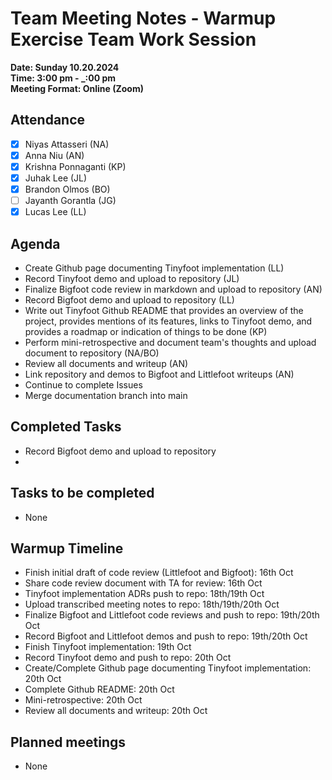 # Team Meeting Notes - Warmup Exercise Team Work Session

**Date: Sunday 10.20.2024**\
**Time: 3:00 pm - _:00 pm**\
**Meeting Format: Online (Zoom)**

## Attendance

- [x] Niyas Attasseri (NA)
- [x] Anna Niu (AN)
- [x] Krishna Ponnaganti (KP)
- [x] Juhak Lee (JL)
- [x] Brandon Olmos (BO)
- [ ] Jayanth Gorantla (JG)
- [x] Lucas Lee (LL)

## Agenda

- Create Github page documenting Tinyfoot implementation (LL)
- Record Tinyfoot demo and upload to repository (JL)
- Finalize Bigfoot code review in markdown and upload to repository (AN)
- Record Bigfoot demo and upload to repository (LL)
- Write out Tinyfoot Github README that provides an overview of the project, provides mentions of its features, links to Tinyfoot demo, and provides a roadmap or indication of things to be done (KP)
- Perform mini-retrospective and document team's thoughts and upload document to repository (NA/BO)
- Review all documents and writeup (AN)
- Link repository and demos to Bigfoot and Littlefoot writeups (AN)
- Continue to complete Issues
- Merge documentation branch into main

## Completed Tasks

- Record Bigfoot demo and upload to repository
- 


## Tasks to be completed

- None

## Warmup Timeline

- Finish initial draft of code review (Littlefoot and Bigfoot): 16th Oct
- Share code review document with TA for review: 16th Oct
- Tinyfoot implementation ADRs push to repo: 18th/19th Oct
- Upload transcribed meeting notes to repo: 18th/19th/20th Oct
- Finalize Bigfoot and Littlefoot code reviews and push to repo: 19th/20th Oct
- Record Bigfoot and Littlefoot demos and push to repo: 19th/20th Oct
- Finish Tinyfoot implementation: 19th Oct
- Record Tinyfoot demo and push to repo: 20th Oct
- Create/Complete Github page documenting Tinyfoot implementation: 20th Oct
- Complete Github README: 20th Oct
- Mini-retrospective: 20th Oct
- Review all documents and writeup: 20th Oct

## Planned meetings

- None